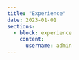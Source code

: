 ```yaml
---
title: "Experience"
date: 2023-01-01
sections:
  - block: experience
    content:
      username: admin
---
```

